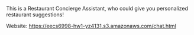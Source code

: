 This is a Restaurant Concierge Assistant, who could give you personalized restaurant suggestions!

Website: https://eecs6998-hw1-yz4131.s3.amazonaws.com/chat.html
